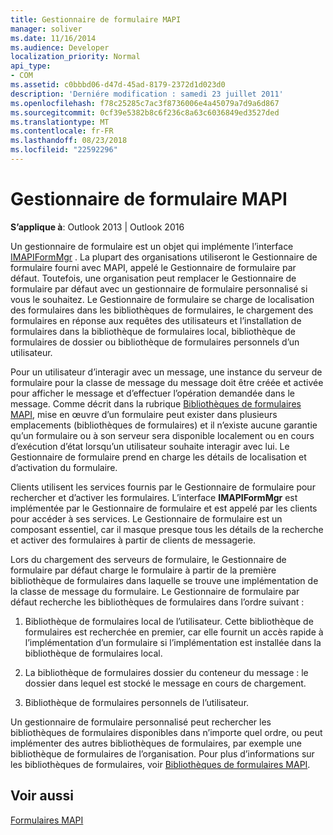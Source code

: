 ```yaml
---
title: Gestionnaire de formulaire MAPI
manager: soliver
ms.date: 11/16/2014
ms.audience: Developer
localization_priority: Normal
api_type:
- COM
ms.assetid: c0bbbd06-d47d-45ad-8179-2372d1d023d0
description: 'Derniére modification : samedi 23 juillet 2011'
ms.openlocfilehash: f78c25285c7ac3f8736006e4a45079a7d9a6d867
ms.sourcegitcommit: 0cf39e5382b8c6f236c8a63c6036849ed3527ded
ms.translationtype: MT
ms.contentlocale: fr-FR
ms.lasthandoff: 08/23/2018
ms.locfileid: "22592296"
---
```

# <a name="mapi-form-manager"></a>Gestionnaire de formulaire MAPI

  
  
**S’applique à**: Outlook 2013 | Outlook 2016 
  
Un gestionnaire de formulaire est un objet qui implémente l’interface [IMAPIFormMgr](imapiformmgriunknown.md) . La plupart des organisations utiliseront le Gestionnaire de formulaire fourni avec MAPI, appelé le Gestionnaire de formulaire par défaut. Toutefois, une organisation peut remplacer le Gestionnaire de formulaire par défaut avec un gestionnaire de formulaire personnalisé si vous le souhaitez. Le Gestionnaire de formulaire se charge de localisation des formulaires dans les bibliothèques de formulaires, le chargement des formulaires en réponse aux requêtes des utilisateurs et l’installation de formulaires dans la bibliothèque de formulaires local, bibliothèque de formulaires de dossier ou bibliothèque de formulaires personnels d’un utilisateur. 
  
Pour un utilisateur d’interagir avec un message, une instance du serveur de formulaire pour la classe de message du message doit être créée et activée pour afficher le message et d’effectuer l’opération demandée dans le message. Comme décrit dans la rubrique [Bibliothèques de formulaires MAPI](mapi-form-libraries.md), mise en œuvre d’un formulaire peut exister dans plusieurs emplacements (bibliothèques de formulaires) et il n’existe aucune garantie qu’un formulaire ou à son serveur sera disponible localement ou en cours d’exécution d’état lorsqu’un utilisateur souhaite interagir avec lui. Le Gestionnaire de formulaire prend en charge les détails de localisation et d’activation du formulaire.
  
Clients utilisent les services fournis par le Gestionnaire de formulaire pour rechercher et d’activer les formulaires. L’interface **IMAPIFormMgr** est implémentée par le Gestionnaire de formulaire et est appelé par les clients pour accéder à ses services. Le Gestionnaire de formulaire est un composant essentiel, car il masque presque tous les détails de la recherche et activer des formulaires à partir de clients de messagerie. 
  
Lors du chargement des serveurs de formulaire, le Gestionnaire de formulaire par défaut charge le formulaire à partir de la première bibliothèque de formulaires dans laquelle se trouve une implémentation de la classe de message du formulaire. Le Gestionnaire de formulaire par défaut recherche les bibliothèques de formulaires dans l’ordre suivant :
  
1. Bibliothèque de formulaires local de l’utilisateur. Cette bibliothèque de formulaires est recherchée en premier, car elle fournit un accès rapide à l’implémentation d’un formulaire si l’implémentation est installée dans la bibliothèque de formulaires local.
    
2. La bibliothèque de formulaires dossier du conteneur du message : le dossier dans lequel est stocké le message en cours de chargement.
    
3. Bibliothèque de formulaires personnels de l’utilisateur.
    
Un gestionnaire de formulaire personnalisé peut rechercher les bibliothèques de formulaires disponibles dans n’importe quel ordre, ou peut implémenter des autres bibliothèques de formulaires, par exemple une bibliothèque de formulaires de l’organisation. Pour plus d’informations sur les bibliothèques de formulaires, voir [Bibliothèques de formulaires MAPI](mapi-form-libraries.md). 
  
## <a name="see-also"></a>Voir aussi



[Formulaires MAPI](mapi-forms.md)

